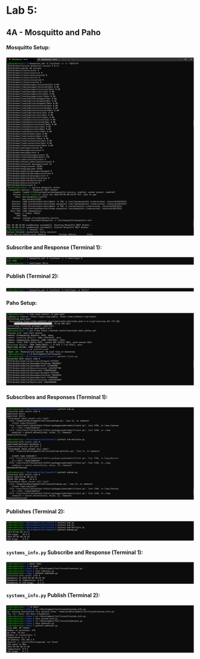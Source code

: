 # Lab 5:  
## 4A - Mosquitto and Paho  
#### Mosquitto Setup:  
<kbd>
  <img src="/Lab_5/assets/Lab_5a_1.png">
</kbd>  

#### Subscribe and Response (Terminal 1): 
<kbd>
  <img src="/Lab_5/assets/Lab_5a_3.png">
</kbd>  

#### Publish (Terminal 2):  
<kbd>
  <img src="/Lab_5/assets/Lab_5a_4.png">
</kbd>  

#### Paho Setup:
<kbd>
  <img src="/Lab_5/assets/Lab_5a_2.png">
</kbd> 

#### Subscribes and Responses (Terminal 1):  
<kbd>
  <img src="/Lab_5/assets/Lab_5a_5.png">
</kbd>  

#### Publishes (Terminal 2):
<kbd>
  <img src="/Lab_5/assets/Lab_5a_6.png">
</kbd>  

#### `systems_info.py` Subscribe and Response (Terminal 1):  
<kbd>
  <img src="/Lab_5/assets/Lab_5a_7.png">
</kbd>  

#### `systems_info.py` Publish (Terminal 2):
<kbd>
  <img src="/Lab_5/assets/Lab_5a_8.png">
</kbd>  


